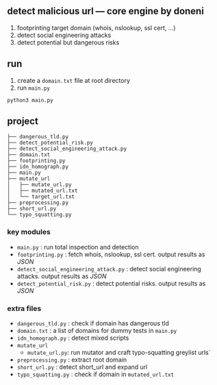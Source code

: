 ## detect malicious url — core engine by doneni
1. footprinting target domain (whois, nslookup, ssl cert, ...)
2. detect social engineering attacks
3. detect potential but dangerous risks

## run
1. create a `domain.txt` file at root directory
2. run `main.py`

```
python3 main.py
```

## project

```
├── dangerous_tld.py
├── detect_potential_risk.py
├── detect_social_engineering_attack.py
├── domain.txt
├── footprinting.py
├── idn_homograph.py
├── main.py
├── mutate_url
│   ├── mutate_url.py
│   ├── mutated_url.txt
│   └── target_url.txt
├── preprocessing.py
├── short_url.py
└── typo_squatting.py

```

### key modules
- `main.py` : run total inspection and detection
- `footprinting.py` : fetch whois, nslookup, ssl cert. output results as *JSON*
- `detect_social_engineering_attack.py` : detect social engineering attacks. output results as *JSON*
- `detect_potential_risk.py` : detect potential risks. output results as *JSON*

### extra files
- `dangerous_tld.py` : check if domain has dangerous tld
- `domain.txt` : a list of domains for dummy tests in `main.py`
- `idn_homograph.py` : detect mixed scripts
- `mutate_url`
  -  `mutate_url.py`: run mutator and craft typo-squatting greylist urls`
- `preprocessing.py` : extract root domain
- `short_url.py` : detect short_url and expand url
- `typo_squatting.py` : check if domain in `mutated_url.txt`